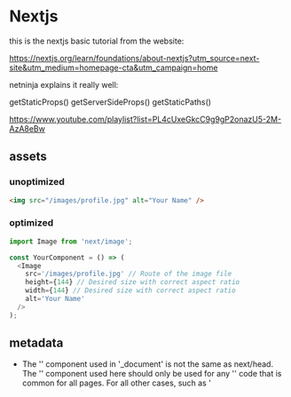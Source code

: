# Nextjs

this is the nextjs basic tutorial from the website:

https://nextjs.org/learn/foundations/about-nextjs?utm_source=next-site&utm_medium=homepage-cta&utm_campaign=home

netninja explains it really well:

getStaticProps()
getServerSideProps()
getStaticPaths()

https://www.youtube.com/playlist?list=PL4cUxeGkcC9g9gP2onazU5-2M-AzA8eBw

## assets

### unoptimized

```html
<img src="/images/profile.jpg" alt="Your Name" />
```

### optimized

```js
import Image from 'next/image';

const YourComponent = () => (
  <Image
    src='/images/profile.jpg' // Route of the image file
    height={144} // Desired size with correct aspect ratio
    width={144} // Desired size with correct aspect ratio
    alt='Your Name'
  />
);
```

## metadata

- The '<Head />' component used in '\_document' is not the same as next/head. The '<Head />' component used here should only be used for any '<head>' code that is common for all pages. For all other cases, such as '<title>' tags, we recommend using next/head in your pages or components.

- https://nextjs.org/docs/pages/building-your-application/routing/custom-document

```js
import Head from 'next/head';

// jsx
<Head>
  <title>Create Next App</title>
  <link rel='icon' href='/favicon.ico' />
</Head>;
```

## header script

```js
import Script from 'next/script';

export default function FirstPost() {
  return (
    <>
      <Head>
        <title>First Post</title>
      </Head>
      <Script
        src='https://connect.facebook.net/en_US/sdk.js'
        strategy='lazyOnload'
        onLoad={() =>
          console.log(`script loaded correctly, window.FB has been populated`)
        }
      />
      <h1>First Post</h1>
      <h2>
        <Link href='/'>← Back to home</Link>
      </h2>
    </>
  );
}
```

## Layouts

- layout components are shared across pages

## css

- To load global CSS to your application, create a file called "pages/\_app.js"
- You cannot import global CSS anywhere else.
- global styles can only be imported in 'pages/\_app.js'

```js
/ `pages/_app.js`
import '../styles/global.css';    //global styles can ONLY be applied here.

export default function App({ Component, pageProps }) {
  return <Component {...pageProps} />;
}
```

## Pre-rendering

1. static site generation (pre-render - html generated at build time) - static generation 'with' data / static generation 'without' data

- Static Generation (with Data) using getStaticProps() - tells nextjs you have data dependencies...when pre-rendering page at build, deal with them first.
- getStaticProps() only runs on the server-side at BUILD TIME...
- you won’t be able to use data that’s only available during request time, such as query parameters or HTTP headers.
- getStaticProps can only be exported from a page. You can’t export it from non-page files.

```js
export default function Home(props) { ... }

export async function getStaticProps() {
  // Get external data from the file system, API, DB, etc.
  const data = ...

  // The value of the `props` key will be
  //  passed to the `Home` component
  return {
    props: ...
  }
}

```

- Fetch External API or Query Database
  In lib/posts.js, we’ve implemented getSortedPostsData which fetches data from the file system. But you can fetch the data from other sources, like an external API endpoint, and it’ll work just fine:

```js
export async function getSortedPostsData() {
  // Instead of the file system,
  // fetch post data from an external API endpoint
  const res = await fetch('..');
  return res.json();
}
```

### query a db directly

```js
import someDatabaseSDK from 'someDatabaseSDK'

const databaseClient = someDatabaseSDK.createClient(...)

export async function getSortedPostsData() {
  // Instead of the file system,
  // fetch post data from a database
  return databaseClient.query('SELECT posts...')
}
```

2. server side rendering (generates html at each request)

### getServerSideProps()

- https://nextjs.org/docs/basic-features/data-fetching#getserversideprops-server-side-rendering
- To use Server-side Rendering, you need to export getServerSideProps instead of getStaticProps from your page.
- Time to first byte (TTFB) will be slower than getStaticProps because the server must compute the result on every request, and the result cannot be cached by a CDN without extra configuration.

```js
export async function getServerSideProps(context) {
  return {
    props: {
      // props for your component
    },
  };
}
```

3. Client-side Rendering

- Statically generate (pre-render) parts of the page that do not require external data.
  When the page loads, fetch external data from the client using JavaScript and populate the remaining parts.

4. SWR - react hooks for data-fetching

- stale-while-revalidate - SWR is a strategy to first return the data from cache (stale), then send the fetch request (revalidate), and finally come with the up-to-date data.

- https://swr.vercel.app/

```js
import useSWR from 'swr';

function Profile() {
  const { data, error, isLoading } = useSWR('/api/user', fetcher);

  if (error) return <div>failed to load</div>;
  if (isLoading) return <div>loading...</div>;
  return <div>hello {data.name}!</div>;
}
```

## getStaticPaths()

- How to Statically Generate Pages with Dynamic Routes
  In our case, we want to create dynamic routes for blog posts:

- We want each post to have the path /posts/<id>
- getStaticPaths() returns an array of possible values for id

- [id].js this is a dynamic page
- you need to to tell nextjs what dynamic paths, page to create
- using getStatiPaths() you are telling nextjs that these are the defined paths to generate... else the amount of paths could be infinite...

- If a page has Dynamic Routes and uses getStaticProps, it needs to define a list of paths to be statically generated.
- When you export a function called getStaticPaths (Static Site Generation) from a page that uses dynamic routes, Next.js will statically pre-render all the paths specified by getStaticPaths.

- getStaticPaths must be used with getStaticProps. You cannot use getStaticPaths with getServerSideProps
- You can export getStaticPaths from a Dynamic Route that also uses getStaticProps
- in the example we are trying to find the 'id' for [id].js

-Important: The returned list is not just an array of strings — it must be an array of objects that look like the comment above. Each object must have the params key and contain an object with the id key (because we’re using [id] in the file name). Otherwise, getStaticPaths will fail.

## getStaticProps()

- fetches necessary data for the post with 'id'

- getStaticProps() will be called for each path object returned from getStaticPaths()

```js
// [id].js

export const getStaticPaths = async () => {
  const res = await fetch(
    'https://jsonplaceholder.typicode.com/users?_limit=3'
  );

  const data = await res.json(); //returns array of objects

  const paths = data.map((ninja) => {
    return {
      params: { id: ninja.id.toString() },
    };
  });

  return {
    paths, //each object in paths [] represents a route
    fallback: false, //shows 404 if no fallback
  };
};

export const getStaticProps = async (context) => {
  const id = context.params.id;

  const res = await fetch('https://jsonplaceholder.typicode.com/users/' + id);
  const data = await res.json();
  return { props: { ninja: data } };
};

export default function Page({ ninja }) {
  return (
    <div>
      <h1>{ninja.name}</h1>
      <h1>{ninja.email}</h1>
    </div>
  );
}
```

## test links:

```browser
http://localhost:3000/posts/ssg-ssr
http://localhost:3000/posts/pre-rendering
```

## Catch-all Routes

- https://nextjs.org/docs/pages/building-your-application/routing/dynamic-routes#catch-all-routes

- Dynamic routes can be extended to catch all paths by adding three dots (...) inside the brackets. For example:
- pages/posts/[...id].js matches /posts/a, but also /posts/a/b, /posts/a/b/c and so on.

- For example, pages/shop/[...slug].js will match /shop/clothes, but also /shop/clothes/tops, /shop/clothes/tops/t-shirts, and so on.

```
pages/shop/[...slug].js
eg url: /shop/a
params: { slug: ['a'] }


pages/shop/[...slug].js
eg url: /shop/a/b
params: { slug: ['a', 'b'] }


pages/shop/[...slug].js
eg url: /shop/a/b/c
params: { slug: ['a', 'b', 'c'] }
```

## Optional Catch-all Segments

Catch-all Segments can be made optional by including the parameter in double square brackets: [[...folderName]].

For example, pages/shop/[[...slug]].js will also match /shop, in addition to /shop/clothes, /shop/clothes/tops, /shop/clothes/tops/t-shirts.

The difference between catch-all and optional catch-all segments is that with optional, the route without the parameter is also matched (/shop in the example above).

## nextjs router

If you want to access the Next.js router, you can do so by importing the useRouter hook from next/router.

## custom 404

To create a custom 404 page, create pages/404.js. This file is statically generated at build time.

## Creating API Routes

- https://nextjs.org/docs/api-routes/introduction
  API Routes let you create an API endpoint inside a Next.js app. You can do so by creating a function inside the pages/api directory that has the following format:
- Do Not Fetch an API Route from getStaticProps or getStaticPaths
- A Good Use Case: Handling Form Input

### use cases

- https://nextjs.org/docs/pages/building-your-application/routing/api-routes#use-cases

```js
// req = HTTP incoming message, res = HTTP server response
export default function handler(req, res) {
  // ...
}
```

<!-- eg. put file in pages/api/hello.js -->

Try accessing it at http://localhost:3000/api/hello. You should see {"text":"Hello"}. Note that:

```js
// pages/api/hello.js
export default function handler(req, res) {
  res.status(200).json({ text: 'Hello' });
}
```
